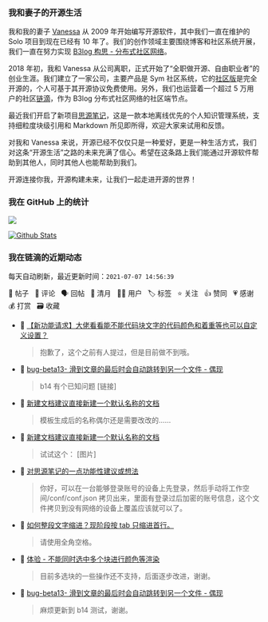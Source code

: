 ### 我和妻子的开源生活

我和我的妻子 [Vanessa](https://github.com/Vanessa219) 从 2009 年开始编写开源软件，其中我们一直在维护的 Solo 项目到现在已经有 10 年了。我们的创作领域主要围绕博客和社区系统开展，我们一直在努力实现 [B3log 构思 - 分布式社区网络](https://ld246.com/article/1546941897596)。

2018 年初，我和 Vanessa 从公司离职，正式开始了“全职做开源、自由职业者”的创业生涯。我们建立了一家公司，主要产品是 Sym 社区系统，它的[社区版](https://github.com/88250/symphony)是完全开源的，个人可基于其开源协议免费使用。另外，我们也运营着一个超过 5 万用户的社区[链滴](https://ld246.com)，作为 B3log 分布式社区网络的社区端节点。

最近我们开启了新项目[思源笔记](https://github.com/siyuan-note/siyuan)，这是一款本地离线优先的个人知识管理系统，支持细粒度块级引用和 Markdown 所见即所得，欢迎大家来试用和反馈。

对我和 Vanessa 来说，开源已经不仅仅只是一种爱好，更是一种生活方式，我们对这条“开源生活”之路的未来充满了信心。希望在这条路上我们能通过开源软件帮助到其他人，同时其他人也能帮助到我们。

开源连接你我，开源构建未来，让我们一起走进开源的世界！

### 我在 GitHub 上的统计

<a title="Hits" target="_blank" href="https://github.com/88250/88250"><img src="https://hits.b3log.org/88250/88250.svg"></a>

[![Github Stats](https://github-readme-stats.vercel.app/api?username=88250&theme=tokyonight&show_icons=true)](https://github.com/88250)

<!--events start -->

### 我在链滴的近期动态

每天自动刷新，最近更新时间：`2021-07-07 14:56:39`

📝 帖子 &nbsp; 💬 评论 &nbsp; 🗣 回帖 &nbsp; 🌙 清月 &nbsp; 👨‍💻 用户 &nbsp; 🏷️ 标签 &nbsp; ⭐️ 关注 &nbsp; 👍 赞同 &nbsp; 💗 感谢 &nbsp; 💰 打赏 &nbsp; 🗃 收藏

* 💬 [【新功能请求】大佬看看能不能代码块文字的代码颜色和着重等也可以自定义设置？](https://ld246.com/article/1625630044681/comment/1625630297768#comments)

  > 抱歉了，这个之前有人提过，但是目前做不到哦。
* 💬 [bug-beta13- 滑到文章的最后时会自动跳转到另一个文件 - 偶现](https://ld246.com/article/1625582712075/comment/1625628722779#comments)

  > b14 有个已知问题 [链接]
* 💬 [新建文档建议直接新建一个默认名称的文档](https://ld246.com/article/1625620385683/comment/1625622719461#comments)

  > 模板生成后的名称偶尔还是需要改改的……
* 💬 [新建文档建议直接新建一个默认名称的文档](https://ld246.com/article/1625620385683/comment/1625620908589#comments)

  > 试试这个： [图片]
* 💬 [对思源笔记的一点功能性建议或想法](https://ld246.com/article/1625574024327/comment/1625619228669#comments)

  > 你好，可以在一台能够登录账号的设备上先登录，然后手动将工作空间/conf/conf.json 拷贝出来，里面有登录过后加密的账号信息，这个文件拷贝到没有网络的设备上覆盖应该就可以了。
* 💬 [如何整段文字缩进？现阶段按 tab 只缩进首行。](https://ld246.com/article/1625601054407/comment/1625618712198#comments)

  > 请使用全角空格。
* 💬 [体验 - 不能同时选中多个块进行颜色等渲染](https://ld246.com/article/1625584678285/comment/1625585428245#comments)

  > 目前多选块的一些操作还不支持，后面逐步改进，谢谢。
* 💬 [bug-beta13- 滑到文章的最后时会自动跳转到另一个文件 - 偶现](https://ld246.com/article/1625582712075/comment/1625585379909#comments)

  > 麻烦更新到 b14 测试，谢谢。


<!--events end -->
